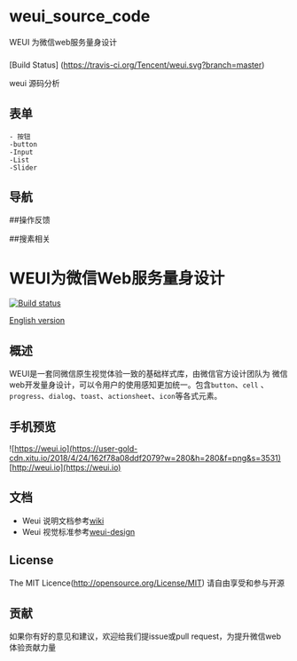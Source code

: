 # weui_source_code
WEUI 为微信web服务量身设计

###


[Build Status]
(https://travis-ci.org/Tencent/weui.svg?branch=master)

weui 源码分析


## 表单
    - 按钮
    -button
    -Input
    -List
    -Slider

## 导航

##操作反馈

##搜素相关


WEUI为微信Web服务量身设计
===
[![Build status](https://user-gold-cdn.xitu.io/2018/4/24/162f7821139fc1c8)](https://travis-ci.org/Tecent/weui)

[English version](README.md)

## 概述

WEUI是一套同微信原生视觉体验一致的基础样式库，由微信官方设计团队为
微信web开发量身设计，可以令用户的使用感知更加统一。包含`button`、`cell`
、`progress`、`dialog`、`toast`、`actionsheet`、`icon`等各式元素。

## 手机预览
![https://weui.io](https://user-gold-cdn.xitu.io/2018/4/24/162f78a08ddf2079?w=280&h=280&f=png&s=3531)
[http://weui.io](https://weui.io)

## 文档
- Weui 说明文档参考[wiki](https://github.com/Tencent/weui/wiki)
- Weui 视觉标准参考[weui-design](https://github.com/weui/weui-design)

## License
The MIT Licence(http://opensource.org/License/MIT)
请自由享受和参与开源

## 贡献
如果你有好的意见和建议，欢迎给我们提issue或pull request，为提升微信web体验贡献力量

